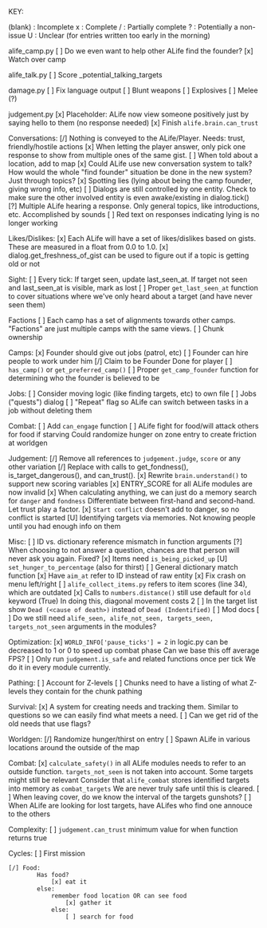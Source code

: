 KEY:

(blank)	:	Incomplete
x		:	Complete
/		:	Partially complete
?		:	Potentially a non-issue
U		:	Unclear (for entries written too early in the morning)

alife_camp.py
	[ ] Do we even want to help other ALife find the founder?
	[x] Watch over camp

alife_talk.py
	[ ] Score _potential_talking_targets
	
damage.py
	[ ] Fix language output
	[ ] Blunt weapons
	[ ] Explosives
	[ ] Melee (?)
	
judgement.py
	[x] Placeholder: ALife now view someone positively just by saying hello to them (no response needed)
	[x] Finish `alife.brain.can_trust`

Conversations:
	[/] Nothing is conveyed to the ALife/Player. Needs: trust, friendly/hostile actions
	[x] When letting the player answer, only pick one response to show from multiple ones of the same gist.
	[ ] When told about a location, add to map
	[x] Could ALife use new conversation system to talk?
			How would the whole "find founder" situation be done in the new system? Just through topics?
	[x] Spotting lies (lying about being the camp founder, giving wrong info, etc)
	[ ] Dialogs are still controlled by one entity. Check to make sure the other involved entity is even awake/existing in dialog.tick()
	[?] Multiple ALife hearing a response. Only general topics, like introductions, etc.
		Accomplished by sounds
	[ ] Red text on responses indicating lying is no longer working

Likes/Dislikes:
	[x] Each ALife will have a set of likes/dislikes based on gists. These are measured in a float from 0.0 to 1.0.
	[x] dialog.get_freshness_of_gist can be used to figure out if a topic is getting old or not

Sight:
	[ ] Every tick: If target seen, update last_seen_at. If target not seen and last_seen_at is visible, mark as lost
	[ ] Proper `get_last_seen_at` function to cover situations where we've only heard about a target (and have never seen them)

Factions
	[ ] Each camp has a set of alignments towards other camps. "Factions" are just multiple camps with the same views.
	[ ] Chunk ownership

Camps:
	[x] Founder should give out jobs (patrol, etc)
	[ ] Founder can hire people to work under him
	[/] Claim to be Founder
		Done for player
	[ ] `has_camp()` or `get_preferred_camp()`
	[ ] Proper `get_camp_founder` function for determining who the founder is believed to be

Jobs:
	[ ] Consider moving logic (like finding targets, etc) to own file
	[ ] Jobs ("quests") dialog
	[ ] "Repeat" flag so ALife can switch between tasks in a job without deleting them

Combat:
	[ ] Add `can_engage` function
	[ ] ALife fight for food/will attack others for food if starving
			Could randomize hunger on zone entry to create friction at worldgen

Judgement:
	[/] Remove all references to `judgement.judge`, `score` or any other variation
		[/] Replace with calls to get_fondness(), is_target_dangerous(), and can_trust().
	[x] Rewrite `brain.understand()` to support new scoring variables
	[x] ENTRY_SCORE for all ALife modules are now invalid
	[x] When calculating anything, we can just do a memory search for `danger` and `fondness`
		Differentiate between first-hand and second-hand. Let trust play a factor.
	[x] `Start conflict` doesn't add to danger, so no conflict is started
	[U] Identifying targets via memories. Not knowing people until you had enough info on them

Misc:
	[ ] ID vs. dictionary reference mismatch in function arguments
	[?] When choosing to not answer a question, chances are that person will never ask you again.
		Fixed?
	[x] Items need `is_being_picked_up`
	[U] `set_hunger_to_percentage` (also for thirst)
	[ ] General dictionary match function
	[x] Have `aim_at` refer to ID instead of raw entity
	[x] Fix crash on menu left/right
	[ ] `alife_collect_items.py` refers to item scores (line 34), which are outdated
	[x] Calls to `numbers.distance()` still use default for `old` keyword (True)
		In doing this, diagonal movement costs 2
	[ ] In the target list show `Dead (<cause of death>)` instead of `Dead (Indentified)`
	[ ] Mod docs
	[ ] Do we still need `alife_seen, alife_not_seen, targets_seen, targets_not_seen` arguments in the modules?

Optimization:
	[x] `WORLD_INFO['pause_ticks'] = 2` in logic.py can be decreased to 1 or 0 to speed up combat phase
		Can we base this off average FPS?
	[ ] Only run `judgement.is_safe` and related functions once per tick
		We do it in every module currently.

Pathing:
	[ ] Account for Z-levels
	[ ] Chunks need to have a listing of what Z-levels they contain for the chunk pathing

Survival:
	[x] A system for creating needs and tracking them. Similar to questions so we can easily find what meets a need.
		[ ] Can we get rid of the old needs that use flags?

Worldgen:
	[/] Randomize hunger/thirst on entry
	[ ] Spawn ALife in various locations around the outside of the map

Combat:
	[x] `calculate_safety()` in all ALife modules needs to refer to an outside function.
		`targets_not_seen` is not taken into account. Some targets might still be relevant
		Consider that `alife_combat` stores identified targets into memory as `combat_targets`
			We are never truly safe until this is cleared.
	[ ] When leaving cover, do we know the interval of the targets gunshots?
	[ ] When ALife are looking for lost targets, have ALifes who find one annouce to the others

Complexity:
	[ ] `judgement.can_trust` minimum value for when function returns true

Cycles:
	[ ] First mission

	[/] Food:
			Has food?
				[x] eat it
			else:
				remember food location OR can see food
					[x] gather it
				else:
					[ ] search for food
